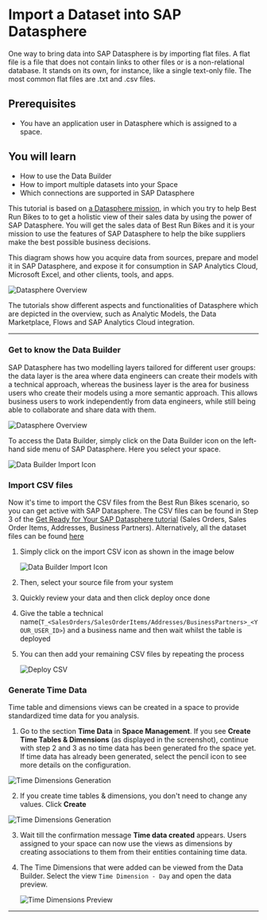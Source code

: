 # Import a Dataset into SAP Datasphere
<!-- description --> One way to bring data into SAP Datasphere is by importing flat files. A flat file is a file that does not contain links to other files or is a non-relational database. It stands on its own, for instance, like a single text-only file. The most common flat files are .txt and .csv files.

## Prerequisites
- You have an application user in Datasphere which is assigned to a space. 
## You will learn
  - How to use the Data Builder
  - How to import multiple datasets into your Space
  - Which connections are supported in SAP Datasphere
    
  This tutorial is based on [a Datasphere mission](https://developers.sap.com/mission.data-warehouse-cloud-get-started.html), in which you try to help Best Run Bikes to to get a holistic view of their sales data by using the power of SAP Datasphere. You will get the sales data of Best Run Bikes and it is your mission to use the features of SAP Datasphere to help the bike suppliers make the best possible business decisions. 

  This diagram shows how you acquire data from sources, prepare and model it in SAP Datasphere, and expose it for consumption in SAP Analytics Cloud, Microsoft Excel, and other clients, tools, and apps.

  ![Datasphere Overview](./images-dsp_modeling_1-import-dataset/DS_Component_Overview_detailed.png)

  The tutorials show different aspects and functionalities of Datasphere which are depicted in the overview, such as Analytic Models, the Data Marketplace, Flows and SAP Analytics Cloud integration.
  
---

### Get to know the Data Builder

SAP Datasphere has two modelling layers tailored for different user groups: the data layer is the area where data engineers can create their models with a technical approach, whereas the business layer is the area for business users who create their models using a more semantic approach. This allows business users to work independently from data engineers, while still being able to collaborate and share data with them.

![Datasphere Overview](./images-dsp_modeling_1-import-dataset/DS_Component_Overview.png)

To access the Data Builder, simply click on the Data Builder icon on the left-hand side menu of SAP Datasphere. Here you select your space. 

 ![Data Builder Import Icon](./images-dsp_modeling_1-import-dataset/DS_DB_Space.png)

### Import CSV files

Now it's time to import the CSV files from the Best Run Bikes scenario, so you can get active with SAP Datasphere. The CSV files can be found in Step 3 of the [Get Ready for Your SAP Datasphere tutorial](https://developers.sap.com/tutorials/data-warehouse-cloud-1-begin-trial.html) (Sales Orders, Sales Order Items, Addresses, Business Partners).
Alternatively, all the dataset files can be found [here](../dsp_modeling_1-import-dataset/datasets-dsp_modeling_1-import-dataset)

1.  Simply click on the import CSV icon as shown in the image below

    ![Data Builder Import Icon](./images-dsp_modeling_1-import-dataset/DS_Import_CSV.png)

2.  Then, select your source file from your system

3.  Quickly review your data and then click deploy once done

4.  Give the table a technical name(`T_<SalesOrders/SalesOrderItems/Addresses/BusinessPartners>_<YOUR_USER_ID>`) and a business name and then wait whilst the table is deployed

5.  You can then add your remaining CSV files by repeating the process

    ![Deploy CSV](./images-dsp_modeling_1-import-dataset/DS_Deploy_Adresses.png)

### Generate Time Data
Time table and dimensions views can be created in a space to provide standardized time data for you analysis. 
1. Go to the section **Time Data** in **Space Management**. If you see **Create Time Tables & Dimensions** (as displayed in the screenshot), continue with step 2 and 3 as no time data has been generated fro the space yet. If time data has already been generated, select the pencil icon to see more details on the configuration. 
   
  ![Time Dimensions Generation](./images-dsp_modeling_1-import-dataset/DS_CreateTimeTablesAndDimensions.png)
  
2. If you create time tables & dimensions, you don't need to change any values. Click **Create**
   
  ![Time Dimensions Generation](./images-dsp_modeling_1-import-dataset/DS_CreateTimeTablesAndDimensions_2.png)

3. Wait till the confirmation message **Time data created** appears. Users assigned to your space can now use the views as dimensions by creating associations to them from their entities containing time data.
   
4. The Time Dimensions that were added can be viewed from the Data Builder. Select the view `Time Dimension - Day` and open the data preview.

   ![Time Dimensions Preview](./images-dsp_modeling_1-import-dataset/DS_TimeData_Preview.png)

---

